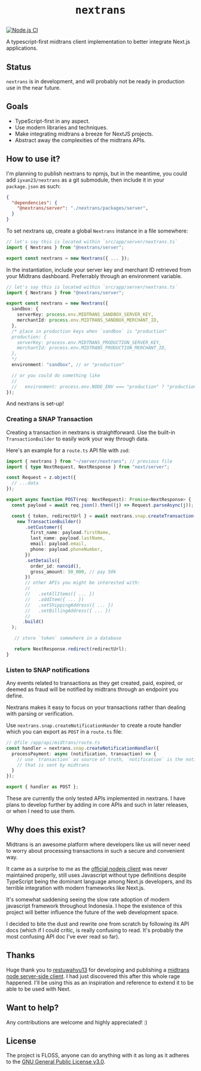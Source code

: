 <h1 align=center><pre>nextrans</pre></h1>

[![Node.js CI](https://github.com/iyxan23/nextrans/actions/workflows/node.js.yml/badge.svg?event=push)](https://github.com/iyxan23/nextrans/actions/workflows/node.js.yml)

A typescript-first midtrans client implementation to better integrate Next.js applications.

## Status

`nextrans` is in development, and will probably not be ready in production use in the near
future.

## Goals

 - TypeScript-first in any aspect.
 - Use modern libraries and techniques.
 - Make integrating midtrans a breeze for NextJS projects.
 - Abstract away the complexities of the midtrans APIs.

## How to use it?

I'm planning to publish nextrans to npmjs, but in the meantime, you could add `iyxan23/nextrans`
as a git submodule, then include it in your `package.json` as such:

```json
{
  "dependencies": {
    "@nextrans/server": "./nextrans/packages/server",
  }
}
```

To set nextrans up, create a global `Nextrans` instance in a file somewhere:

```ts
// let's say this is located within `src/app/server/nextrans.ts`
import { Nextrans } from "@nextrans/server";

export const nextrans = new Nextrans({ ... });
```

In the instantiation, include your server key and merchant ID retrieved from your Midtrans
dashboard. Preferrably through an environment variable.

```ts
// let's say this is located within `src/app/server/nextrans.ts`
import { Nextrans } from "@nextrans/server";

export const nextrans = new Nextrans({
  sandbox: {
    serverKey: process.env.MIDTRANS_SANDBOX_SERVER_KEY,
    merchantId: process.env.MIDTRANS_SANDBOX_MERCHANT_ID,
  },
  /* place in production keys when `sandbox` is "production"
  production: {
    serverKey: process.env.MIDTRANS_PRODUCTION_SERVER_KEY,
    merchantId: process.env.MIDTRANS_PRODUCTION_MERCHANT_ID,
  },
  */
  environment: "sandbox", // or "production"

  // or you could do something like
  //
  //   environment: process.env.NODE_ENV === "production" ? "production" : "sandbox"
});
```

And nextrans is set-up!

### Creating a SNAP Transaction

Creating a transaction in nextrans is straightforward. Use the built-in `TransactionBuilder`
to easily work your way through data.

Here's an example for a `route.ts` API file with `zod`:

```ts
import { nextrans } from "~/server/nextrans"; // previous file
import { type NextRequest, NextResponse } from "next/server";

const Request = z.object({
  // ...data
});

export async function POST(req: NextRequest): Promise<NextResponse> {
  const payload = await req.json().then((j) => Request.parseAsync(j));

  const { token, redirectUrl } = await nextrans.snap.createTransaction(
    new TransactionBuilder()
       .setCustomer({
         first_name: payload.firstName,
         last_name: payload.lastName,
         email: payload.email,
         phone: payload.phoneNumber,
       })
       .setDetails({
         order_id: nanoid(),
         gross_amount: 50_000, // pay 50k
       })
       // other APIs you might be interested with:
       //
       //   .setAllItems({ ... })
       //   .addItem({ ... })
       //   .setShippingAddress({ ... })
       //   .setBillingAddress({ ... })
       //
      .build()
  );

   // store `token` somewhere in a database

   return NextResponse.redirect(redirectUrl);
}
```

### Listen to SNAP notifications

Any events related to transactions as they get created, paid, expired, or deemed as
fraud will be notified by midtrans through an endpoint you define.

Nextrans makes it easy to focus on your transactions rather than dealing with parsing
or verification.

Use `nextrans.snap.createNotificationHander` to create a route handler which you can
export as `POST` in a `route.ts` file:

```ts
// @file /app/api/midtrans/route.ts
const handler = nextrans.snap.createNotificationHandler({
  processPayment: async (notification, transaction) => {
    // use `transaction` as source of truth, `notification` is the notification itself
    // that is sent by midtrans
  }
});

export { handler as POST };
```

These are currently the only tested APIs implemented in nextrans. I have plans to
develop further by adding in core APIs and such in later releases, or when I need
to use them.

## Why does this exist?

Midtrans is an awesome platform where developers like us will never need to worry about
processing transactions in such a secure and convenient way.

It came as a surprise to me as the [official nodejs client](https://github.com/Midtrans/midtrans-nodejs-client)
was never maintained properly, still uses Javascript without type definitions despite
TypeScript being the dominant language among Next.js developers, and its terrible
integration with modern frameworks like Next.js.

It's somewhat saddening seeing the slow rate adoption of modern javascript framework
throughout Indonesia. I hope the existence of this project will better influence the
future of the web development space.

I decided to bite the dust and rewrite one from scratch by following its API docs (which if
I could critic, is really confusing to read. It's probably the most confusing API doc I've ever
read so far).

## Thanks

Huge thank you to [restuwahyu13](https://github.com/restuwahyu13) for developing and publishing a
[midtrans node server-side client](https://github.com/restuwahyu13/midtrans-node).
I had just discovered this after this whole rage happened. I'll be using this as an inspiration
and reference to extend it to be able to be used with Next.

## Want to help?

Any contributions are welcome and highly appreciated! :)

## License

The project is FLOSS, anyone can do anything with it as long as it adheres to the
[GNU General Public License v3.0](https://opensource.org/license/gpl-3-0).
